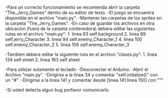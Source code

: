 -Para un correcto funcionamiento se recomienda abrir la carpeta "The_Jerry_Games" 
 dentro de su editor de texto.
-El juego se encuentra disponible en el archivo "main.py".
-Mantener las carpetas de los sprites en la carpeta "The_Jerry_Games".
-En caso de guardar los archivos en otra ubicacion (fuera de la carpeta contenedora)
 debera editar las siguientes rutas en el archivo "main.py":
	1. linea 83 self.background
	2. linea 89 self.jerry_Character
	3. linea 94 self.enemy_Character_1
	4. linea 100 self.enemy_Character_2
	5. linea 106 self.enemy_Character_3

-Tambien debera editar la siguiente ruta en el archivo "clases.py":
	1. linea 134 self.sheet
	2. linea 163 self.sheet

-Para utilizar solamente el teclado:
	-Desconectar el Arduino.
	-Abrir el Archivo "main.py".
	-Dirigirse a la linea 34 y comentar "self.initialize()" con un "#".
	-Dirigirse a la linea 141 y comentar desde [linea 141:linea 150] con """
 
-Si usted detecta algun bug porfavor comunicarlo.
